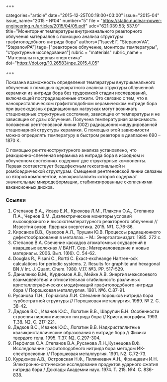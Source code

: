 +++

categories="article"
date="2015-12-25T00:19:00+03:00"
issue="2015-04"
issue_name="2015 - №04"
number="5"
file = "https://static.nuclear-power-engineering.ru/articles/2015/04/05.pdf"
udc="621.039.53; 537.9"
title="Мониторинг температуры внутриканального реакторного облучения материалов с помощью анализа структуры графитоподобного нитрида бора"
authors=["IsaevEI", "StepanovVA", "StepanovPA"]
tags=["реакторное облучение, мониторы температуры", "структурные исследования"]
rubric = "materials"
rubric_name = "Материалы и ядерная энергетика"
doi="https://doi.org/10.26583/npe.2015.4.05"

+++

Показана возможность определения температуры внутриканального облучения с помощью однократного анализа структуры облученной керамики из нитрида бора без трудоемкой стадии исследований, включающей пострадиационные отжиги. Это связано с тем, что в нанокристаллическом графитоподобном керамическом нитриде бора при высокодозных радиационных нагрузках могут возникать стационарные структурные состояния, зависящие от температуры и не зависящие от дозы облучения. Получена температурная зависимость положения рентгеновской линии (002) радиационно=индуцированной стационарной структуры керамики. С помощью этой зависимости можно определять температуру в быстром реакторе в диапазоне 690 – 1870 K.

С помощью рентгеноструктурного анализа установлено, что реакционно-спеченная керамика из нитрида бора в исходном и облученном состояниях содержит две структурные компоненты. Первая соответствует бездефектным гексагональной и ромбоэдрической структурам. Смещения рентгеновской линии связаны со второй компонентой, нанокристаллиты которой содержат значительные микродеформации, стабилизированные скоплениями вакансионных дисков.

### Ссылки

1. Степанов В.А., Исаев Е.И., Крюкова Л.М., Плаксин О.А., Степанов П.А., Чернов В.М. Диэлектрические мониторы условий высокодозного и высокотемпературного реакторного облучения // Известия вузов. Ядерная энергетика. 2015. №1. С.76-86.
2. Кирсанов В.В., Суворов А.Л., Трушин Ю.В. Процессы радиационного дефектообразования в металлах. – М.: Энергоатомиздат. 1985. 272 с.
3. Степанов В.А. Свечение каскадов атоматомных соударений в кварцевых волокнах // ВАНТ. Сер.: Материаловедение и новые материалы. 2006. Вып. 1(66). С. 54-62.
4. Douglas R., Pisani C., Rortti C. Exact-excheange Hartree-ock calculations for periodic systems. 2. Results for graphite and hexagonal BN // Int. J. Quant. Chem. 1980. V.17. №3. PP. 517-529.
5. Даниленко В.М., Курдюмов А.В., Мейке А.В. Энергия межслоевого взаимодействия и относительная стабильность различных кристаллографических модификаций графитоподобного нитрида бора // Порошковая металлургия. 1981. №6. С.87-91.
6. Русанова Л.Н., Горчакова Л.И. Спекание порошков нитрида бора турбостратной структуры // Порошковая металлургия. 1989. № 2. С. 38-42.
7. Дедков В.С., Иванов Ю.С., Лопатин В.В., Шарупин Б.Н. Особенности строения пиролитического нитрида бора // Кристаллография. 1993. Т.38. N2. С. 217-221.
8. Дедков В.С., Иванов Ю.С., Лопатин В.В. Надкристаллитные квазикристаллические образования в нитриде бора // Физика твердого тела. 1995. Т.37. N2. С.297-304.
9. Перфилов С.А.,Степанов В.А.,Русанова Л.Н.,Кузнецова В.Ф. Исследование графитоподобного нитрида бора методом ИК-спектроскопии // Порошковая металлургия. 1991. N2. С.72-73.
10. Курдюмов А.В., Островская Н.Ф., Пилянкевич А.Н., Францевич И.Н. Электронно-оптическое исследование продуктов ударного сжатия нитрида бора / Доклады Академии наук. 1974. Т. 215. №4. С. 836-838.